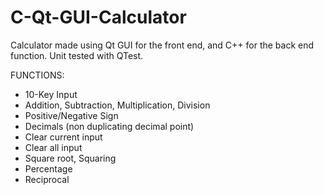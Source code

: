 # C-Qt-GUI-Calculator
Calculator made using Qt GUI for the front end, and C++ for the back end function.
Unit tested with QTest.


FUNCTIONS:
-	10-Key Input
-	Addition, Subtraction, Multiplication, Division
-	Positive/Negative Sign
-	Decimals (non duplicating decimal point)
-	Clear current input
-	Clear all input
-	Square root, Squaring
-	Percentage
-	Reciprocal
